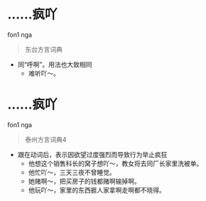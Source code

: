 # ……疯吖
fon1 nga
> 东台方言词典
- 同“呼啊”。用法也大致相同
  - 难听吖～。

# ……疯吖
fon1 nga
> 泰州方言词典4
- 跟在动词后，表示因欲望过度强烈而导致行为举止疯狂
  - 他想这个销售科长的窝子想吖～，教女将去同厂长家里洗被单。
  - 他忙吖～，三天三夜不曾睡觉。
  - 她赌啊～，把买房子的钱都赌啊输掉啊。
  - 他玩吖～，家里的东西捱人家拿啊走啊都不晓得。
